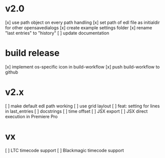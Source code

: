 # v2.0
[x] use path object on every path handling
[x] set path of edl file as initialdir for other opensavedialogs
[x] create example settings folder
[x] rename "last entries" to "history"
[ ] update documentation

# build release
[x] implement os-specific icon in build-workflow
[x] push build-workflow to github

# v2.x
[ ] make default edl path working
[ ] use grid laylout
[ ] feat: setting for lines in last_entries
[ ] docstrings
[ ] time offset
[ ] JSX export
[ ] JSX direct execution in Premiere Pro

# vx
[ ] LTC timecode support
[ ] Blackmagic timecode support